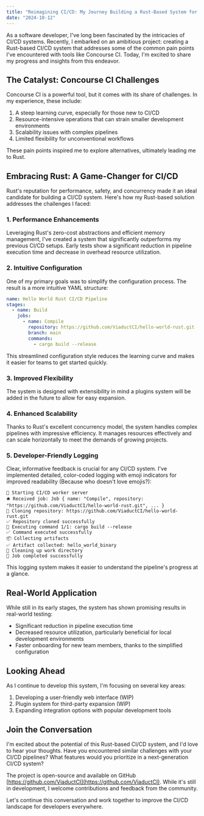 ```yaml
---
title: "Reimagining CI/CD: My Journey Building a Rust-Based System for pipelines"
date: "2024-10-12"
---
```


As a software developer, I've long been fascinated by the intricacies of CI/CD systems. Recently, I embarked on an ambitious project: creating a Rust-based CI/CD system that addresses some of the common pain points I've encountered with tools like Concourse CI. Today, I'm excited to share my progress and insights from this endeavor.

## The Catalyst: Concourse CI Challenges

Concourse CI is a powerful tool, but it comes with its share of challenges. In my experience, these include:

1. A steep learning curve, especially for those new to CI/CD
2. Resource-intensive operations that can strain smaller development environments
3. Scalability issues with complex pipelines
4. Limited flexibility for unconventional workflows

These pain points inspired me to explore alternatives, ultimately leading me to Rust.

## Embracing Rust: A Game-Changer for CI/CD

Rust's reputation for performance, safety, and concurrency made it an ideal candidate for building a CI/CD system. Here's how my Rust-based solution addresses the challenges I faced:

### 1. Performance Enhancements

Leveraging Rust's zero-cost abstractions and efficient memory management, I've created a system that significantly outperforms my previous CI/CD setups. Early tests show a significant reduction in pipeline execution time and decrease in overhead resource utilization.

### 2. Intuitive Configuration

One of my primary goals was to simplify the configuration process. The result is a more intuitive YAML structure:

```yaml
name: Hello World Rust CI/CD Pipeline
stages:
  - name: Build
    jobs:
      - name: Compile
        repository: https://github.com/ViaductCI/hello-world-rust.git
        branch: main
        commands:
          - cargo build --release
```

This streamlined configuration style reduces the learning curve and makes it easier for teams to get started quickly.

### 3. Improved Flexibility

The system is designed with extensibility in mind a plugins system will be added in the future to allow for easy expansion.

### 4. Enhanced Scalability

Thanks to Rust's excellent concurrency model, the system handles complex pipelines with impressive efficiency. It manages resources effectively and can scale horizontally to meet the demands of growing projects.

### 5. Developer-Friendly Logging

Clear, informative feedback is crucial for any CI/CD system. I've implemented detailed, color-coded logging with emoji indicators for improved readability (Because who doesn't love emojis?):

```
🚀 Starting CI/CD worker server
🛎️ Received job: Job { name: "Compile", repository: "https://github.com/ViaductCI/hello-world-rust.git", ... }
🔄 Cloning repository: https://github.com/ViaductCI/hello-world-rust.git
✅ Repository cloned successfully
🚀 Executing command 1/1: cargo build --release
✅ Command executed successfully
📦 Collecting artifacts
✅ Artifact collected: hello_world_binary
🧹 Cleaning up work directory
🎉 Job completed successfully
```

This logging system makes it easier to understand the pipeline's progress at a glance.

## Real-World Application

While still in its early stages, the system has shown promising results in real-world testing:

- Significant reduction in pipeline execution time
- Decreased resource utilization, particularly beneficial for local development environments
- Faster onboarding for new team members, thanks to the simplified configuration

## Looking Ahead

As I continue to develop this system, I'm focusing on several key areas:

1. Developing a user-friendly web interface (WIP)
3. Plugin system for third-party expansion (WIP)
2. Expanding integration options with popular development tools

## Join the Conversation

I'm excited about the potential of this Rust-based CI/CD system, and I'd love to hear your thoughts. Have you encountered similar challenges with your CI/CD pipelines? What features would you prioritize in a next-generation CI/CD system?

The project is open-source and available on GitHub [https://github.com/ViaductCI](https://github.com/ViaductCI). While it's still in development, I welcome contributions and feedback from the community.

Let's continue this conversation and work together to improve the CI/CD landscape for developers everywhere.